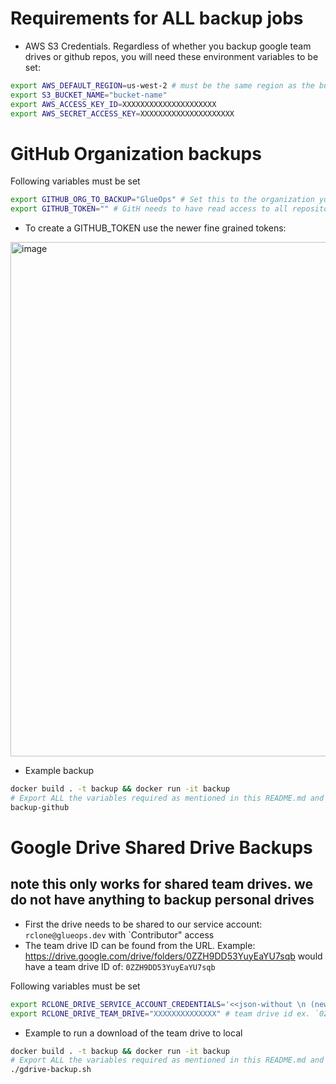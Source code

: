 
# Requirements for ALL backup jobs

- AWS S3 Credentials. Regardless of whether you backup google team drives or github repos, you will need these environment variables to be set:

```zsh
export AWS_DEFAULT_REGION=us-west-2 # must be the same region as the bucket
export S3_BUCKET_NAME="bucket-name"
export AWS_ACCESS_KEY_ID=XXXXXXXXXXXXXXXXXXXXX 
export AWS_SECRET_ACCESS_KEY=XXXXXXXXXXXXXXXXXXXXX
```

# GitHub Organization backups

Following variables must be set

```zsh
export GITHUB_ORG_TO_BACKUP="GlueOps" # Set this to the organization you want to backup. The GITHUB_TOKEN must have read access to all the repos in this organization.
export GITHUB_TOKEN="" # GitH needs to have read access to all repositories within the organization. We use the fine grained access tokens (beta feature)
```

- To create a GITHUB_TOKEN use the newer fine grained tokens:

<img width="823" alt="image" src="https://github.com/GlueOps/backup-tools/assets/6570292/52599edf-100b-4f9a-987d-de5505d603b8">

- Example backup

```zsh
docker build . -t backup && docker run -it backup
# Export ALL the variables required as mentioned in this README.md and then run:
backup-github
```

# Google Drive Shared Drive Backups

## note this only works for shared team drives. we do not have anything to backup personal drives

- First the drive needs to be shared to our service account: `rclone@glueops.dev` with `Contributor" access
- The team drive ID can be found from the URL. Example: https://drive.google.com/drive/folders/0ZZH9DD53YuyEaYU7sqb would have a team drive ID of: `0ZZH9DD53YuyEaYU7sqb`

Following variables must be set

```zsh
export RCLONE_DRIVE_SERVICE_ACCOUNT_CREDENTIALS='<<json-without \n (newlines)>>' # Get this from the IAM user in the rclone google cloud service account project and remove all newlines \n
export RCLONE_DRIVE_TEAM_DRIVE="XXXXXXXXXXXXXX" # team drive id ex. `0ZZH9DD53YuyEaYU7sqb`
```

- Example to run a download of the team drive to local
  
```zsh
docker build . -t backup && docker run -it backup
# Export ALL the variables required as mentioned in this README.md and then run:
./gdrive-backup.sh
```
